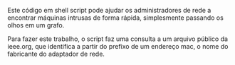 
Este código em shell script pode ajudar os administradores de rede a encontrar
máquinas intrusas de forma rápida, simplesmente passando os olhos em um grafo.

Para fazer este trabalho, o script faz uma consulta a um arquivo 
público da ieee.org, que identifica a partir do prefixo de um endereço mac, 
o nome do fabricante do adaptador de rede.


